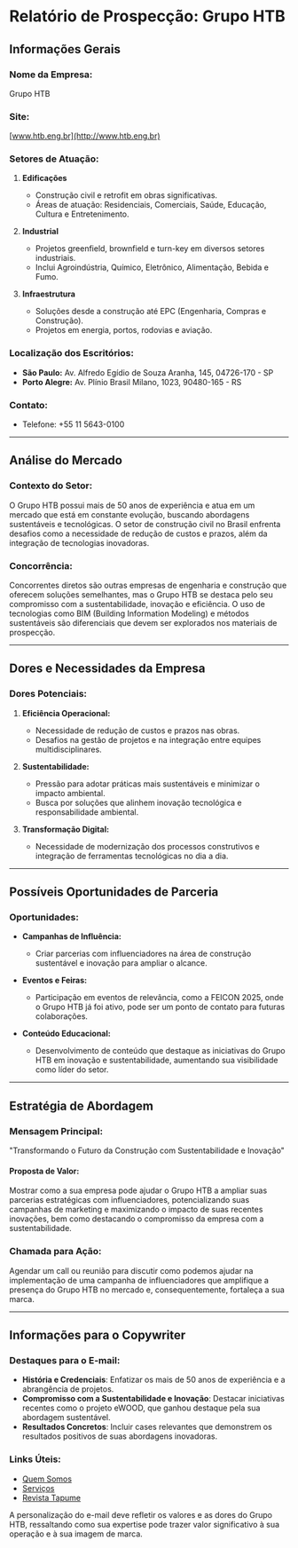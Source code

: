 # Relatório de Prospecção: Grupo HTB

## Informações Gerais

### Nome da Empresa: 
Grupo HTB

### Site:
[www.htb.eng.br](http://www.htb.eng.br)

### Setores de Atuação:
1. **Edificações**
   - Construção civil e retrofit em obras significativas.
   - Áreas de atuação: Residenciais, Comerciais, Saúde, Educação, Cultura e Entretenimento.

2. **Industrial**
   - Projetos greenfield, brownfield e turn-key em diversos setores industriais.
   - Inclui Agroindústria, Químico, Eletrônico, Alimentação, Bebida e Fumo.

3. **Infraestrutura**
   - Soluções desde a construção até EPC (Engenharia, Compras e Construção).
   - Projetos em energia, portos, rodovias e aviação.

### Localização dos Escritórios:
- **São Paulo:** Av. Alfredo Egídio de Souza Aranha, 145, 04726-170 - SP
- **Porto Alegre:** Av. Plínio Brasil Milano, 1023, 90480-165 - RS

### Contato:
- Telefone: +55 11 5643-0100

---

## Análise do Mercado

### Contexto do Setor:
O Grupo HTB possui mais de 50 anos de experiência e atua em um mercado que está em constante evolução, buscando abordagens sustentáveis e tecnológicas. O setor de construção civil no Brasil enfrenta desafios como a necessidade de redução de custos e prazos, além da integração de tecnologias inovadoras.

### Concorrência:
Concorrentes diretos são outras empresas de engenharia e construção que oferecem soluções semelhantes, mas o Grupo HTB se destaca pelo seu compromisso com a sustentabilidade, inovação e eficiência. O uso de tecnologias como BIM (Building Information Modeling) e métodos sustentáveis são diferenciais que devem ser explorados nos materiais de prospecção.

---

## Dores e Necessidades da Empresa

### Dores Potenciais:
1. **Eficiência Operacional:**
   - Necessidade de redução de custos e prazos nas obras.
   - Desafios na gestão de projetos e na integração entre equipes multidisciplinares.

2. **Sustentabilidade:**
   - Pressão para adotar práticas mais sustentáveis e minimizar o impacto ambiental.
   - Busca por soluções que alinhem inovação tecnológica e responsabilidade ambiental.

3. **Transformação Digital:**
   - Necessidade de modernização dos processos construtivos e integração de ferramentas tecnológicas no dia a dia.

---

## Possíveis Oportunidades de Parceria

### Oportunidades:
- **Campanhas de Influência:**
  - Criar parcerias com influenciadores na área de construção sustentável e inovação para ampliar o alcance.
  
- **Eventos e Feiras:**
  - Participação em eventos de relevância, como a FEICON 2025, onde o Grupo HTB já foi ativo, pode ser um ponto de contato para futuras colaborações.

- **Conteúdo Educacional:**
  - Desenvolvimento de conteúdo que destaque as iniciativas do Grupo HTB em inovação e sustentabilidade, aumentando sua visibilidade como líder do setor.

---

## Estratégia de Abordagem

### Mensagem Principal:
"Transformando o Futuro da Construção com Sustentabilidade e Inovação"

#### Proposta de Valor:
Mostrar como a sua empresa pode ajudar o Grupo HTB a ampliar suas parcerias estratégicas com influenciadores, potencializando suas campanhas de marketing e maximizando o impacto de suas recentes inovações, bem como destacando o compromisso da empresa com a sustentabilidade.

### Chamada para Ação:
Agendar um call ou reunião para discutir como podemos ajudar na implementação de uma campanha de influenciadores que amplifique a presença do Grupo HTB no mercado e, consequentemente, fortaleça a sua marca.

---

## Informações para o Copywriter

### Destaques para o E-mail:
- **História e Credenciais**: Enfatizar os mais de 50 anos de experiência e a abrangência de projetos.
- **Compromisso com a Sustentabilidade e Inovação**: Destacar iniciativas recentes como o projeto eWOOD, que ganhou destaque pela sua abordagem sustentável.
- **Resultados Concretos**: Incluir cases relevantes que demonstrem os resultados positivos de suas abordagens inovadoras.

### Links Úteis:
- [Quem Somos](https://www.htb.eng.br/quem-somos)
- [Serviços](https://www.htb.eng.br/servicos)
- [Revista Tapume](https://www.htb.eng.br/revista-tapume) 

A personalização do e-mail deve refletir os valores e as dores do Grupo HTB, ressaltando como sua expertise pode trazer valor significativo à sua operação e à sua imagem de marca.